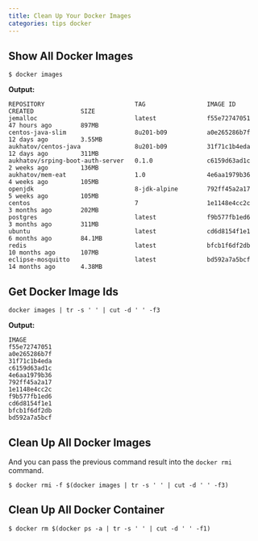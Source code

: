 ```yaml
---
title: Clean Up Your Docker Images
categories: tips docker
---
```

## Show All Docker Images

```shell
$ docker images
```

**Output:**

```
REPOSITORY                         TAG                 IMAGE ID            CREATED             SIZE
jemalloc                           latest              f55e72747051        47 hours ago        897MB
centos-java-slim                   8u201-b09           a0e265286b7f        12 days ago         3.55MB
aukhatov/centos-java               8u201-b09           31f71c1b4eda        12 days ago         311MB
aukhatov/srping-boot-auth-server   0.1.0               c6159d63ad1c        2 weeks ago         136MB
aukhatov/mem-eat                   1.0                 4e6aa1979b36        4 weeks ago         105MB
openjdk                            8-jdk-alpine        792ff45a2a17        5 weeks ago         105MB
centos                             7                   1e1148e4cc2c        3 months ago        202MB
postgres                           latest              f9b577fb1ed6        3 months ago        311MB
ubuntu                             latest              cd6d8154f1e1        6 months ago        84.1MB
redis                              latest              bfcb1f6df2db        10 months ago       107MB
eclipse-mosquitto                  latest              bd592a7a5bcf        14 months ago       4.38MB
```

## Get Docker Image Ids

```shell
docker images | tr -s ' ' | cut -d ' ' -f3
```

**Output:**

```
IMAGE
f55e72747051
a0e265286b7f
31f71c1b4eda
c6159d63ad1c
4e6aa1979b36
792ff45a2a17
1e1148e4cc2c
f9b577fb1ed6
cd6d8154f1e1
bfcb1f6df2db
bd592a7a5bcf
```

## Clean Up All Docker Images

And you can pass the previous command result into the `docker rmi` command.

```shell
$ docker rmi -f $(docker images | tr -s ' ' | cut -d ' ' -f3)
```

## Clean Up All Docker Container

```shell
$ docker rm $(docker ps -a | tr -s ' ' | cut -d ' ' -f1)
```